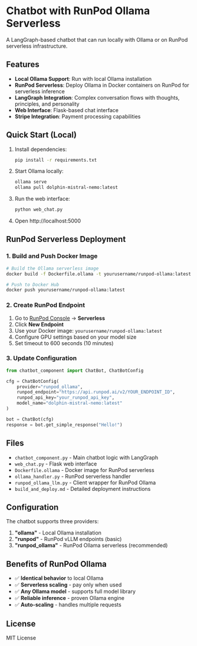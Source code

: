 # Chatbot with RunPod Ollama Serverless

A LangGraph-based chatbot that can run locally with Ollama or on RunPod serverless infrastructure.

## Features

- **Local Ollama Support**: Run with local Ollama installation
- **RunPod Serverless**: Deploy Ollama in Docker containers on RunPod for serverless inference
- **LangGraph Integration**: Complex conversation flows with thoughts, principles, and personality
- **Web Interface**: Flask-based chat interface
- **Stripe Integration**: Payment processing capabilities

## Quick Start (Local)

1. Install dependencies:
   ```bash
   pip install -r requirements.txt
   ```

2. Start Ollama locally:
   ```bash
   ollama serve
   ollama pull dolphin-mistral-nemo:latest
   ```

3. Run the web interface:
   ```bash
   python web_chat.py
   ```

4. Open http://localhost:5000

## RunPod Serverless Deployment

### 1. Build and Push Docker Image

```bash
# Build the Ollama serverless image
docker build -f Dockerfile.ollama -t yourusername/runpod-ollama:latest .

# Push to Docker Hub
docker push yourusername/runpod-ollama:latest
```

### 2. Create RunPod Endpoint

1. Go to [RunPod Console](https://www.runpod.io/) → **Serverless**
2. Click **New Endpoint**
3. Use your Docker image: `yourusername/runpod-ollama:latest`
4. Configure GPU settings based on your model size
5. Set timeout to 600 seconds (10 minutes)

### 3. Update Configuration

```python
from chatbot_component import ChatBot, ChatBotConfig

cfg = ChatBotConfig(
    provider="runpod_ollama",
    runpod_endpoint="https://api.runpod.ai/v2/YOUR_ENDPOINT_ID",
    runpod_api_key="your_runpod_api_key",
    model_name="dolphin-mistral-nemo:latest"
)

bot = ChatBot(cfg)
response = bot.get_simple_response("Hello!")
```

## Files

- `chatbot_component.py` - Main chatbot logic with LangGraph
- `web_chat.py` - Flask web interface
- `Dockerfile.ollama` - Docker image for RunPod serverless
- `ollama_handler.py` - RunPod serverless handler
- `runpod_ollama_llm.py` - Client wrapper for RunPod Ollama
- `build_and_deploy.md` - Detailed deployment instructions

## Configuration

The chatbot supports three providers:

1. **"ollama"** - Local Ollama installation
2. **"runpod"** - RunPod vLLM endpoints (basic)
3. **"runpod_ollama"** - RunPod Ollama serverless (recommended)

## Benefits of RunPod Ollama

- ✅ **Identical behavior** to local Ollama
- ✅ **Serverless scaling** - pay only when used
- ✅ **Any Ollama model** - supports full model library
- ✅ **Reliable inference** - proven Ollama engine
- ✅ **Auto-scaling** - handles multiple requests

## License

MIT License 